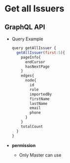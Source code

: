 
# Get all Issuers

## GraphQL API

- Query Example
  ```javascript
  query getAllIssuer {
    getAllIssuer(first:5){
      pageInfo{
        endCursor
        hasNextPage
      }
      edges{
        node{
          id
          role
          importedBy
          firstName
          lastName
          email
          phone
        }
      }
      totalCount
    }
  }
  ```


- **permission**
  - Only Master can use
